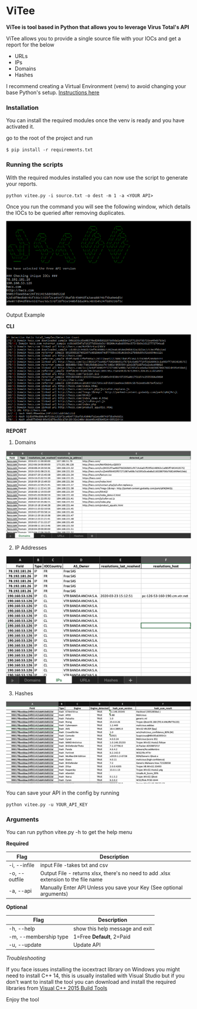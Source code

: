 # ViTee  
**ViTee is tool based in Python that allows you to leverage Virus Total's API**  
  
ViTee allows you to provide a single source file with your IOCs and get a report for the below    
 * URLs  
 * IPs  
 * Domains  
 * Hashes  
     
I recommend creating a Virtual Environment (venv) to avoid changing your base Python's setup.  [Instructions here](https://docs.python.org/3/library/venv.html)
 
### Installation

You can install the required modules once the venv is ready and you have activated it.  
  
go to the root of the project and run

`$ pip install -r requirements.txt`


### Running the scripts

With the required modules installed you can now use the script to generate your reports.  
  
`python vitee.py -i source.txt -o dest -m 1 -a <YOUR API>`
  
Once you run the command you will see the following window, which details the IOCs to be queried after removing duplicates.  
  
![Startup](https://github.com/TURROKS/ViTee/blob/master/misc/startup.png)  
  
Output Example  

**CLI**

![Results](https://github.com/TURROKS/ViTee/blob/master/misc/results.PNG)  

**REPORT**

1. Domains

![Domains](https://github.com/TURROKS/ViTee/blob/master/misc/Screenshot%202022-05-29%20at%2016.41.47.png)

2. IP Addresses

![IPs](https://github.com/TURROKS/ViTee/blob/master/misc/Screenshot%202022-05-29%20at%2016.42.18.png)

3. Hashes

![Hashes](https://github.com/TURROKS/ViTee/blob/master/misc/Screenshot%202022-05-29%20at%2016.42.44.png)

You can save your API in the config by running

`python vitee.py -u YOUR_API_KEY`
  

### Arguments

You can run python vitee.py -h to get the help menu  
  
**Required**
 
 |Flag|Description|
 |------------|----------------|
 |-i, --infile|input File -takes txt and csv|
 |-o, --outfile|Output File - returns xlsx, there's no need to add .xlsx extension to the file name|
 |-a, --api|Manually Enter API  Unless you save your Key (See optional arguments)|

**Optional**
  
|Flag|Description|
|------|--------------|
 |-h, --help|show this help message and exit|
 |-m, --membership type| 1=Free **Default**, 2=Paid|
 |-u, --update|Update API|

*Troubleshooting*  
  
If you face issues installing the iocextract library on Windows you might need to install C++ 14, this is usually installed with Visual Studio but if you don't want to install the tool you can download and install the required libraries from [Visual C++ 2015 Build Tools](http://go.microsoft.com/fwlink/?LinkId=691126&fixForIE=.exe.)  
  
Enjoy the tool
